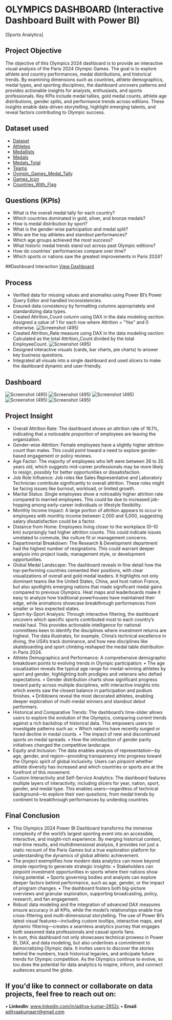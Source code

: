 # OLYMPICS DASHBOARD (Interactive Dashboard Built with Power BI)
[Sports Analytics]

## Project Objective
The objective of this Olympics 2024 dashboard is to provide an interactive visual analysis of the Paris 2024 Olympic Games. The goal is to explore athlete and country performances, medal distributions, and historical trends. By examining dimensions such as countries, athlete demographics, medal types, and sporting disciplines, the dashboard uncovers patterns and provides actionable insights for analysts, enthusiasts, and sports professionals. Key KPIs include medal tallies, gold medal counts, athlete age distributions, gender splits, and performance trends across editions. These insights enable data-driven storytelling, highlight emerging talents, and reveal factors contributing to Olympic success.

## Dataset used
- <a href="https://github.com/aditya-kumaarr/power_bi_Hr_analytics_p1/blob/main/HR_Analytics.csv">Dataset</a>
- <a href="https://github.com/aditya-kumaarr/Power_BI_OlympicsDashboard_P4/blob/main/raw_datasets/athletes.csv">Athletes</a>
- <a href="https://github.com/aditya-kumaarr/Power_BI_OlympicsDashboard_P4/blob/main/raw_datasets/medallists.csv">Medallists</a>
- <a href="https://github.com/aditya-kumaarr/Power_BI_OlympicsDashboard_P4/blob/main/raw_datasets/medals.csv">Medals</a>
- <a href="https://github.com/aditya-kumaarr/Power_BI_OlympicsDashboard_P4/blob/main/raw_datasets/medals_total.csv">Medals_Total</a>
- <a href="https://github.com/aditya-kumaarr/Power_BI_OlympicsDashboard_P4/blob/main/raw_datasets/teams.csv">Teams</a>
- <a href="https://github.com/aditya-kumaarr/Power_BI_OlympicsDashboard_P4/blob/main/raw_datasets/Olympic_Games_Medal_Tally.csv">Oympic_Games_Medal_Tally</a>
- <a href="https://github.com/aditya-kumaarr/Power_BI_OlympicsDashboard_P4/blob/main/raw_datasets/Games%20Icon.xlsx">Games_Icon</a>
- <a href="https://github.com/aditya-kumaarr/Power_BI_OlympicsDashboard_P4/blob/main/raw_datasets/Countries%20with%20Flags%20URL.csv">Countries_With_Flag</a>

## Questions (KPIs)
- What is the overall medal tally for each country?
- Which countries dominated in gold, silver, and bronze medals?
- How is medal distribution by sport?
- What is the gender-wise participation and medal split?
- Who are the top athletes and standout performances?
- Which age groups achieved the most success?
- What historic medal trends stand out across past Olympic editions?
- How do countries' performances compare over time?
- Which sports or nations saw the greatest improvements in Paris 2024?

##Dashboard Interaction <a href="https://github.com/aditya-kumaarr/power_bi_Hr_analytics_p1/blob/main/assets/dashboard.png">View Dashboard</a>

## Process
- Verified data for missing values and anomalies using Power BI’s Power Query Editor and handled inconsistencies.
- Ensured data consistency by formatting columns appropriately and standardizing data types.
- Created Attrition_Count column using DAX in the data modeling section:
Assigned a value of 1 for each row where Attrition = "Yes" and 0 otherwise.
![Screenshot (495)](https://github.com/aditya-kumaarr/power_bi_Hr_analytics_p1/blob/main/assets/attrition_count.png)
- Created Attrition_Rate measure using DAX in the data modeling section:
Calculated as the total Attrition_Count divided by the total EmployeeCount.
![Screenshot (495)](https://github.com/aditya-kumaarr/power_bi_Hr_analytics_p1/blob/main/assets/attrition_rate.png)
- Designed interactive visuals (cards, bar charts, pie charts) to answer key business questions.
- Integrated all visuals into a single dashboard and used slicers to make the dashboard dynamic and user-friendly.
  
## Dashboard

![Screenshot (495)](https://github.com/aditya-kumaarr/Power_BI_OlympicsDashboard_P4/blob/main/assets/Home.png)
![Screenshot (495)](https://github.com/aditya-kumaarr/power_bi_Hr_analytics_p1/blob/main/assets/dashboard.png)
![Screenshot (495)](https://github.com/aditya-kumaarr/power_bi_Hr_analytics_p1/blob/main/assets/dashboard.png)
![Screenshot (495)](https://github.com/aditya-kumaarr/power_bi_Hr_analytics_p1/blob/main/assets/dashboard.png)
![Screenshot (495)](https://github.com/aditya-kumaarr/power_bi_Hr_analytics_p1/blob/main/assets/dashboard.png)

## Project Insight
- Overall Attrition Rate: The dashboard shows an attrition rate of 16.1%, indicating that a noticeable proportion of employees are leaving the organization.
- Gender-wise Attrition: Female employees have a slightly higher attrition count than males. This could point toward a need to explore gender-based engagement or policy reviews.
-	Age Factor: The majority of employees who left were between 26 to 35 years old, which suggests mid-career professionals may be more likely to resign, possibly for better opportunities or dissatisfaction.
-	Job Role Influence: Job roles like Sales Representative and Laboratory Technician contribute significantly to overall attrition. These roles might be facing issues like burnout, workload, or limited growth.
-	Marital Status: Single employees show a noticeably higher attrition rate compared to married employees. This could be due to increased job-hopping among early-career individuals or lifestyle flexibility.
-	Monthly Income Impact: A large portion of attrition appears to occur in employees with monthly income between 2,000 and 5,000, suggesting salary dissatisfaction could be a factor.
-	Distance from Home: Employees living closer to the workplace (0–10 km) surprisingly had higher attrition counts. This could indicate issues unrelated to commute, like culture fit or management concerns.
-	Departmental Breakdown: The Research & Development department had the highest number of resignations. This could warrant deeper analysis into project loads, management style, or development opportunities.
-	Global Medal Landscape: The dashboard reveals in fine detail how the top-performing countries cemented their positions, with clear visualizations of overall and gold medal leaders. It highlights not only dominant teams like the United States, China, and host nation France, but also spotlights emerging nations that made significant medal gains compared to previous Olympics. Heat maps and leaderboards make it easy to analyze how traditional powerhouses have maintained their edge, while animations showcase breakthrough performances from smaller or less expected states.
-	Sport-by-Sport Analysis: Through interactive filtering, the dashboard uncovers which specific sports contributed most to each country’s medal haul. This provides actionable intelligence for national committees keen to identify the disciplines where investment returns are highest. The data illustrates, for example, China’s technical excellence in diving, the USA’s track dominance, and how new disciplines like skateboarding and sport climbing reshaped the medal table distribution in Paris 2024.
-	Athlete Demographics and Performance: 
A comprehensive demographic breakdown points to evolving trends in Olympic participation:
• The age visualization reveals the typical age range for medal-winning athletes by sport and gender, highlighting both prodigies and veterans who defied expectations.
• Gender distribution charts show significant progress toward parity across multiple disciplines, with interactive insights into which events saw the closest balance in participation and podium finishes.
• Drilldowns reveal the most decorated athletes, enabling deeper exploration of multi-medal winners and standout debut performers.
- Historical and Comparative Trends:
The dashboard’s time-slider allows users to explore the evolution of the Olympics, comparing current trends against a rich backdrop of historical data. This empowers users to investigate patterns such as:
• Which nations have recently surged or faced decline in medal counts.
• The impact of new and discontinued sports on medal spreads.
• How the introduction of gender parity initiatives changed the competitive landscape.
- Equity and Inclusion: The data enables analysis of representation—by age, gender, and region—providing transparency into progress toward the Olympic spirit of global inclusivity. Users can pinpoint whether athlete diversity has increased and which countries or sports are at the forefront of this movement.
- Custom Interactivity and Self-Service Analytics: The dashboard features multiple layers of interactivity, including slicers for year, nation, sport, gender, and medal type. This enables users—regardless of technical background—to explore their own questions, from medal trends by continent to breakthrough performances by underdog countries.

## Final Conclusion
- This Olympics 2024 Power BI Dashboard transforms the immense complexity of the world’s largest sporting event into an accessible, interactive, and insight-rich experience. By merging historical context, real-time results, and multidimensional analysis, it provides not just a static recount of the Paris Games but a true exploration platform for understanding the dynamics of global athletic achievement.
- The project exemplifies how modern data analytics can move beyond simple reporting to generate strategic insights:
• Stakeholders can pinpoint investment opportunities in sports where their nations show rising potential.
• Sports governing bodies and analysts can explore deeper factors behind performance, such as age, gender, or the impact of program changes.
• The dashboard fosters both big-picture overviews and granular exploration, supporting broadcasting, policy, research, and fan engagement.
- Robust data modeling and the integration of advanced DAX measures ensure accuracy in all KPIs, while the model’s relationships enable true cross-filtering and multi-dimensional storytelling. The use of Power BI’s latest visual features—including custom tooltips, interactive maps, and dynamic filtering—creates a seamless analytics journey that engages both seasoned data professionals and casual sports fans.
- In sum, this dashboard not only showcases technical prowess in Power BI, DAX, and data modeling, but also underlines a commitment to democratizing Olympic data. It invites users to discover the stories behind the numbers, track historical legacies, and anticipate future trends for Olympic competition. As the Olympics continue to evolve, so too does the potential for data analytics to inspire, inform, and connect audiences around the globe.

## If you'd like to connect or collaborate on data projects, feel free to reach out on: 
• **LinkedIn**: www.linkedin.com/in/aditya-kumar-2852c
• **Email**: adityaakumaarr@gmail.com

